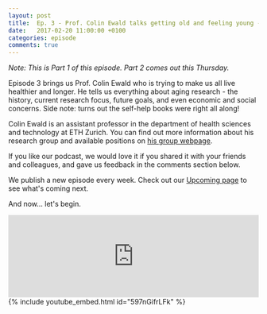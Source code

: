```yaml
---
layout: post
title:  Ep. 3 - Prof. Colin Ewald talks getting old and feeling young - Part 1
date:   2017-02-20 11:00:00 +0100
categories: episode
comments: true
---
```

*Note: This is Part 1 of this episode. Part 2 comes out this Thursday.*

Episode 3 brings us Prof. Colin Ewald who is trying to make us all live healthier and longer. He tells us everything about aging research - the history, current research focus, future goals, and even economic and social concerns. Side note: turns out the self-help books were right all along!


Colin Ewald is an assistant professor in the department of health sciences and technology at ETH Zurich. You can find out more information about his research group and available positions on [his group webpage](http://ewaldlab.strikingly.com/).

If you like our podcast, we would love it if you shared it with your friends and colleagues, and gave us feedback in the comments section below. 

We publish a new episode every week. Check out our [Upcoming page](/upcoming) to see what's coming next.

And now... let's begin.

<div id="media-wrapper">
<div id="soundcloud-embed"><iframe width="100%" height="166" scrolling="no" frameborder="no" src="https://w.soundcloud.com/player/?url=https%3A//api.soundcloud.com/tracks/308507377&amp;color=ff5500&amp;auto_play=false&amp;hide_related=false&amp;show_comments=true&amp;show_user=true&amp;show_reposts=false"></iframe></div>
<div id="youtube-embed">{% include youtube_embed.html id="597nGifrLFk" %}</div> 
</div>
